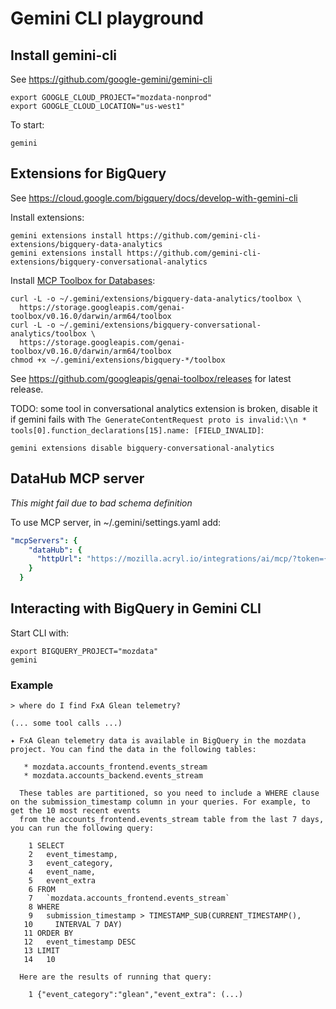 # Gemini CLI playground

## Install gemini-cli
See https://github.com/google-gemini/gemini-cli

```
export GOOGLE_CLOUD_PROJECT="mozdata-nonprod"
export GOOGLE_CLOUD_LOCATION="us-west1"
```
To start:
```
gemini
```

## Extensions for BigQuery
See https://cloud.google.com/bigquery/docs/develop-with-gemini-cli

Install extensions:
```
gemini extensions install https://github.com/gemini-cli-extensions/bigquery-data-analytics
gemini extensions install https://github.com/gemini-cli-extensions/bigquery-conversational-analytics
```

Install [MCP Toolbox for Databases](https://googleapis.github.io/genai-toolbox/getting-started/introduction/#why-toolbox):
```
curl -L -o ~/.gemini/extensions/bigquery-data-analytics/toolbox \
  https://storage.googleapis.com/genai-toolbox/v0.16.0/darwin/arm64/toolbox
curl -L -o ~/.gemini/extensions/bigquery-conversational-analytics/toolbox \
  https://storage.googleapis.com/genai-toolbox/v0.16.0/darwin/arm64/toolbox
chmod +x ~/.gemini/extensions/bigquery-*/toolbox
```
See https://github.com/googleapis/genai-toolbox/releases for latest release.

TODO: some tool in conversational analytics extension is broken, disable it if gemini fails with `The GenerateContentRequest proto is invalid:\\n * tools[0].function_declarations[15].name: [FIELD_INVALID]`:
```
gemini extensions disable bigquery-conversational-analytics
```

## DataHub MCP server
_This might fail due to bad schema definition_

To use MCP server, in ~/.gemini/settings.yaml add:
```yaml
"mcpServers": {
    "dataHub": {
      "httpUrl": "https://mozilla.acryl.io/integrations/ai/mcp/?token={YOUR_API_TOKEN}"
    }
  }
```

## Interacting with BigQuery in Gemini CLI
Start CLI with:
```
export BIGQUERY_PROJECT="mozdata"
gemini
```

### Example
```
> where do I find FxA Glean telemetry?

(... some tool calls ...)

✦ FxA Glean telemetry data is available in BigQuery in the mozdata project. You can find the data in the following tables:

   * mozdata.accounts_frontend.events_stream
   * mozdata.accounts_backend.events_stream

  These tables are partitioned, so you need to include a WHERE clause on the submission_timestamp column in your queries. For example, to get the 10 most recent events
  from the accounts_frontend.events_stream table from the last 7 days, you can run the following query:

    1 SELECT
    2   event_timestamp,
    3   event_category,
    4   event_name,
    5   event_extra
    6 FROM
    7   `mozdata.accounts_frontend.events_stream`
    8 WHERE
    9   submission_timestamp > TIMESTAMP_SUB(CURRENT_TIMESTAMP(),
   10     INTERVAL 7 DAY)
   11 ORDER BY
   12   event_timestamp DESC
   13 LIMIT
   14   10

  Here are the results of running that query:

    1 {"event_category":"glean","event_extra": (...)
```
